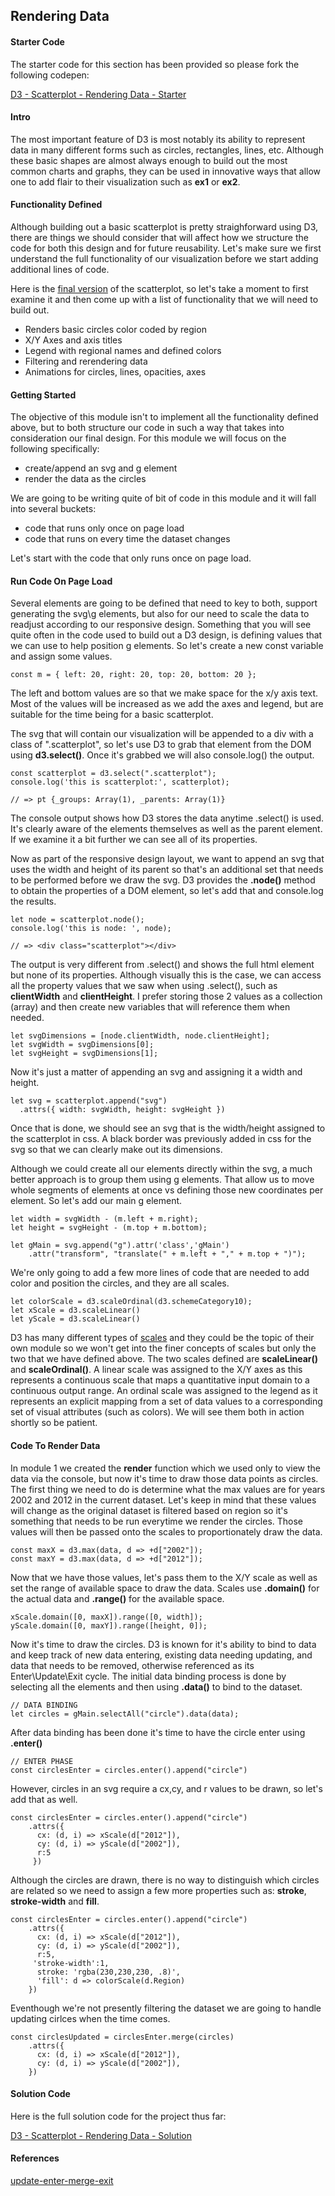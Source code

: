 ## Rendering Data 

#### Starter Code

The starter code for this section has been provided so please fork the following codepen: 

[D3 - Scatterplot - Rendering Data - Starter](https://codepen.io/jkeohan/pen/wyOzxM?editors=0010)

#### Intro

The most important feature of D3 is most notably its ability to represent data in many different forms such as circles, rectangles, lines, etc.  Although these basic shapes are almost always enough to build out the most common charts and graphs, they can be used in innovative ways that allow one to add flair to their visualization such as **ex1** or **ex2**.

#### Functionality Defined

Although building out a basic scatterplot is pretty straighforward using D3, there are things we should consider that will affect how we structure the code for both this design and for future reusability. Let's make sure we first understand the full functionality of our visualization before we start adding additional lines of code. 

Here is the [final version](https://codepen.io/jkeohan/pen/XEreNd) of the scatterplot, so let's take a moment to first examine it and then come up with a list of functionality that we will need to build out. 

- Renders basic circles color coded by region
- X/Y Axes and axis titles
- Legend with regional names and defined colors
- Filtering and rerendering data
- Animations for circles, lines, opacities, axes

#### Getting Started

The objective of this module isn't to implement all the functionality defined above, but to both structure our code in such a way that takes into consideration our final design. For this module we will focus on the following specifically:

- create/append an svg and g element
- render the data as the circles

We are going to be writing quite of bit of code in this module and it will fall into several buckets:

- code that runs only once on page load
- code that runs on every time the dataset changes

Let's start with the code that only runs once on page load. 

#### Run Code On Page Load

Several elements are going to be defined that need to key to both, support generating the svg\g elements, but also for our need to scale the data to readjust according to our responsive design.  Something that you will see quite often in the code used to build out a D3 design, is defining values that we can use to help position g elements.  So let's create a new const variable and assign some values. 

```
const m = { left: 20, right: 20, top: 20, bottom: 20 };
```

The left and bottom values are so that we make space for the x/y axis text. Most of the values will be increased as we add the axes and legend, but are suitable for the time being for a basic scatterplot. 

The svg that will contain our visualization will be appended to a div with a class of ".scatterplot", so let's use D3 to grab that element from the DOM using **d3.select()**.  Once it's grabbed we will also console.log() the output. 

```
const scatterplot = d3.select(".scatterplot");
console.log('this is scatterplot:', scatterplot);

// => pt {_groups: Array(1), _parents: Array(1)}
```

The console output shows how D3 stores the data anytime .select() is used. It's clearly aware of the elements themselves as well as the parent element.  If we examine it a bit further we can see all of its properties. 

Now as part of the responsive design layout, we want to append an svg that uses the width and height of its parent so that's an additional set that needs to be performed before we draw the svg.  D3 provides the **.node()** method to obtain the properties of a DOM element, so let's add that and console.log the results.

```
let node = scatterplot.node();
console.log('this is node: ', node);

// => <div class="scatterplot"></div>
```

The output is very different from .select() and shows the full html element but none of its properties.  Although visually this is the case, we can access all the property values that we saw when using .select(), such as **clientWidth** and **clientHeight**.  I prefer storing those 2 values as a collection (array) and then create new variables that will reference them when needed. 

```
let svgDimensions = [node.clientWidth, node.clientHeight];
let svgWidth = svgDimensions[0];
let svgHeight = svgDimensions[1];
```

Now it's just a matter of appending an svg and assigning it a width and height. 

```
let svg = scatterplot.append("svg")
  .attrs({ width: svgWidth, height: svgHeight })
```

Once that is done, we should see an svg that is the width/height assigned to the scatterplot in css. A black border was previously added in css for the svg so that we can clearly make out its dimensions. 

Although we could create all our elements directly within the svg, a much better approach is to group them using g elements.  That allow us to move whole segments of elements at once vs defining those new coordinates per element. So let's add our main g element. 

```
let width = svgWidth - (m.left + m.right);
let height = svgHeight - (m.top + m.bottom);

let gMain = svg.append("g").attr('class','gMain')
	.attr("transform", "translate(" + m.left + "," + m.top + ")");
```

We're only going to add a few more lines of code that are needed to add color and position the circles, and they are all scales.

```
let colorScale = d3.scaleOrdinal(d3.schemeCategory10);
let xScale = d3.scaleLinear()
let yScale = d3.scaleLinear()
```

D3 has many different types of [scales](https://github.com/d3/d3-scale) and they could be the topic of their own module so we won't get into the finer concepts of scales but only the two that we have defined above. The two scales defined are **scaleLinear()** and **scaleOrdinal()**.  A linear scale was assigned to the X/Y axes as this represents a continuous scale that  maps a quantitative input domain to a continuous output range.  An ordinal scale was assigned to the legend as it represents an explicit mapping from a set of data values to a corresponding set of visual attributes (such as colors). We will see them both in action shortly so be patient. 

#### Code To Render Data

In module 1 we created the **render** function which we used only to view the data via the console, but now it's time to draw those data points as circles.  The first thing we need to do is determine what the max values are for years 2002 and 2012 in the current dataset.  Let's keep in mind that these values will change as the original dataset is filtered based on region so it's something that needs to be run everytime we render the circles. Those values will then be passed onto the scales to proportionately draw the data.  

```
const maxX = d3.max(data, d => +d["2002"]);
const maxY = d3.max(data, d => +d["2012"]);
```

Now that we have those values, let's pass them to the X/Y scale as well as set the range of available space to draw the data.  Scales use **.domain()** for the actual data and **.range()** for the available space.  

```
xScale.domain([0, maxX]).range([0, width]);
yScale.domain([0, maxY]).range([height, 0]);
```

Now it's time to draw the circles.  D3 is known for it's ability to bind to data and keep track of new data entering, existing data needing updating, and data that needs to be removed, otherwise referenced as its Enter\Update\Exit cycle.  The initial data binding process is done by selecting all the elements and then using **.data()** to bind to the dataset. 

```
// DATA BINDING
let circles = gMain.selectAll("circle").data(data);
```

After data binding has been done it's time to have the circle enter using **.enter()**

```
// ENTER PHASE
const circlesEnter = circles.enter().append("circle")
```

However, circles in an svg require a cx,cy, and r values to be drawn, so let's add that as well.

```
const circlesEnter = circles.enter().append("circle")
	.attrs({
	  cx: (d, i) => xScale(d["2012"]),
	  cy: (d, i) => yScale(d["2002"]), 
	  r:5
	 })
```

Although the circles are drawn, there is no way to distinguish which circles are related so we need to assign a few more properties such as: **stroke**, **stroke-width** and **fill**.

```
const circlesEnter = circles.enter().append("circle")
	.attrs({
	  cx: (d, i) => xScale(d["2012"]),
	  cy: (d, i) => yScale(d["2002"]), 
	  r:5,
     'stroke-width':1, 
      stroke: 'rgba(230,230,230, .8)',
      'fill': d => colorScale(d.Region)
    })
```

Eventhough we're not presently filtering the dataset we are going to handle updating cirlces when the time comes.

```
const circlesUpdated = circlesEnter.merge(circles)
	.attrs({
	  cx: (d, i) => xScale(d["2012"]),
	  cy: (d, i) => yScale(d["2002"]), 
    })
``` 

#### Solution Code

Here is the full solution code for the project thus far:

[D3 - Scatterplot - Rendering Data - Solution ](https://codepen.io/jkeohan/pen/BYeNvp)

#### References

[update-enter-merge-exit](https://bl.ocks.org/EmbraceLife/efb531e68ce46c51cb1df2ca360348bb)
